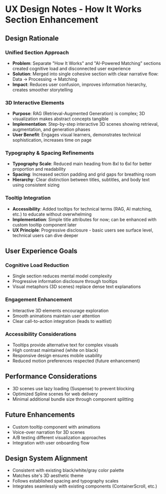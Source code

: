 # UX Design Notes - How It Works Section Enhancement

## Design Rationale

### Unified Section Approach
- **Problem**: Separate "How It Works" and "AI-Powered Matching" sections created cognitive load and disconnected user experience
- **Solution**: Merged into single cohesive section with clear narrative flow: Data → Processing → Matching
- **Impact**: Reduces user confusion, improves information hierarchy, creates smoother storytelling

### 3D Interactive Elements
- **Purpose**: RAG (Retrieval-Augmented Generation) is complex; 3D visualization makes abstract concepts tangible
- **Implementation**: Step-by-step interactive 3D scenes showing retrieval, augmentation, and generation phases
- **User Benefit**: Engages visual learners, demonstrates technical sophistication, increases time on page

### Typography & Spacing Refinements
- **Typography Scale**: Reduced main heading from 8xl to 6xl for better proportion and readability
- **Spacing**: Increased section padding and grid gaps for breathing room
- **Hierarchy**: Clear distinction between titles, subtitles, and body text using consistent sizing

### Tooltip Integration
- **Accessibility**: Added tooltips for technical terms (RAG, AI matching, etc.) to educate without overwhelming
- **Implementation**: Simple title attributes for now; can be enhanced with custom tooltip component later
- **UX Principle**: Progressive disclosure - basic users see surface level, technical users can dive deeper

## User Experience Goals

### Cognitive Load Reduction
- Single section reduces mental model complexity
- Progressive information disclosure through tooltips
- Visual metaphors (3D scenes) replace dense text explanations

### Engagement Enhancement
- Interactive 3D elements encourage exploration
- Smooth animations maintain user attention
- Clear call-to-action integration (leads to waitlist)

### Accessibility Considerations
- Tooltips provide alternative text for complex visuals
- High contrast maintained (white on black)
- Responsive design ensures mobile usability
- Reduced motion preferences respected (future enhancement)

## Performance Considerations
- 3D scenes use lazy loading (Suspense) to prevent blocking
- Optimized Spline scenes for web delivery
- Minimal additional bundle size through component splitting

## Future Enhancements
- Custom tooltip component with animations
- Voice-over narration for 3D scenes
- A/B testing different visualization approaches
- Integration with user onboarding flow

## Design System Alignment
- Consistent with existing black/white/gray color palette
- Matches site's 3D aesthetic theme
- Follows established spacing and typography scales
- Integrates seamlessly with existing components (ContainerScroll, etc.)
